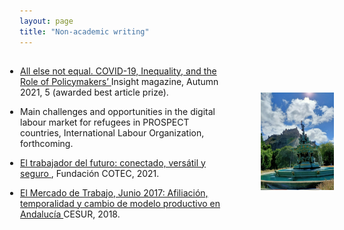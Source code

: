 ```yaml
---
layout: page
title: "Non-academic writing"
---
```


<div style="display: flex; align-items: center;">
  <div style="flex: 2; padding: 1px; text-align: left;">
    <ul style="list-style-type: disc; padding-left: 0;">
      <li>
        <a href="https://issuu.com/insightedinburgh/docs/final_insight_2021_autumn_147_copies">
          All else not equal. COVID-19, Inequality, and the Role of Policymakers’
        </a> Insight magazine, Autumn 2021, 5 (awarded best article prize).
      </li>
    </ul>
    <ul style="list-style-type: disc; padding-left: 0;">
      <li>
        Main challenges and opportunities in the digital labour market for refugees in PROSPECT countries, International Labour Organization, forthcoming.
      </li>
    </ul>
    <ul style="list-style-type: disc; padding-left: 0;">
      <li>
        <a href="https://cotec.es/proyecto/el-trabajador-del-futuro-conectado-versatil-y/3d3411c8-70a4-3cd3-41a1-0d595d1cea31">
          El trabajador del futuro: conectado, versátil y seguro
        </a>, Fundación COTEC, 2021.
      </li>
    </ul>
    <ul style="list-style-type: disc; padding-left: 0;">
      <li>
        <a href=https://www.ceys.org/wp-content/uploads/2017/07/informe_CESUR_julio-2017.pdf>
        El Mercado de Trabajo, Junio 2017: Afiliación, temporalidad y cambio de modelo productivo en Andalucía
        </a> CESUR, 2018.
      </li>
    </ul>
  </div>    
  <div style="flex: 1; padding: 1px; text-align: right;">
    <img src="/images/edin.jpeg" alt="Edin" width="70%" height="70%">
  </div>
</div>
